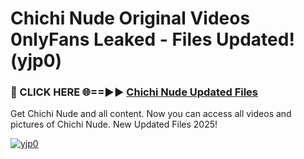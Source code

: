 # Chichi Nude Original Videos 0nlyFans Leaked - Files Updated! (yjp0)

<h3>🔴 CLICK HERE 🌐==►► <a href="https://tinyurl.com/52m3yx9h" rel="nofollow">Chichi Nude Updated Files</a></h3>

Get Chichi Nude and all content. Now you can access all videos and pictures of Chichi Nude. New Updated Files 2025!

[![yjp0](https://i.imgur.com/TnHtlc8.gif)](https://tinyurl.com/52m3yx9h)
